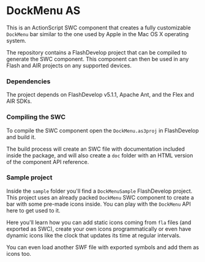 # DockMenu AS
This is an ActionScript SWC component that creates a fully customizable `DockMenu` bar
similar to the one used by Apple in the Mac OS X operating system.

The repository contains a FlashDevelop project that can be compiled to generate the SWC component.
This component can then be used in any Flash and AIR projects on any supported devices.

### Dependencies
The project depends on FlashDevelop v5.1.1, Apache Ant, and the Flex and AIR SDKs.

### Compiling the SWC
To compile the SWC component open the `DockMenu.as3proj` in FlashDevelop and build it.

The build process will create an SWC file with documentation included inside the package, 
and will also create a `doc` folder with an HTML version of the component API reference.

### Sample project
Inside the `sample` folder you'll find a `DockMenuSample` FlashDevelop project. This project
uses an already packed `DockMenu` SWC component to create a bar with some pre-made icons
inside. You can play with the `DockMenu` API here to get used to it.

Here you'll learn how you can add static icons coming from `fla` files (and exported as SWC), 
create your own icons programmatically or even have dynamic icons like the clock that updates
its time at regular intervals.

You can even load another SWF file with exported symbols and add them as icons too.